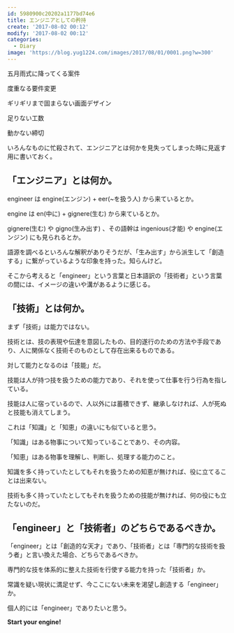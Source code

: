 ```yaml
---
id: 5980900c20202a1177bd74e6
title: エンジニアとしての矜持
create: '2017-08-02 00:12'
modify: '2017-08-02 00:12'
categories:
  - Diary
image: 'https://blog.yug1224.com/images/2017/08/01/0001.png?w=300'
---
```


五月雨式に降ってくる案件

度重なる要件変更

ギリギリまで固まらない画面デザイン

足りない工数

動かない締切

いろんなものに忙殺されて、エンジニアとは何かを見失ってしまった時に見返す用に書いておく。

<!-- more -->

## 「エンジニア」とは何か。

engineer は engine(エンジン) + eer(~を扱う人) から来ているとか。

engine は en(中に) + gignere(生む) から来ているとか。

gignere(生む) や gigno(生み出す) 、その語幹は ingenious(才能) や engine(エンジン) にも見られるとか。

語源を調べるといろんな解釈がありそうだが、「生み出す」から派生して「創造する」に繋がっているような印象を持った。知らんけど。

そこから考えると「engineer」という言葉と日本語訳の「技術者」という言葉の間には、イメージの違いや溝があるように感じる。

## 「技術」とは何か。

まず「技術」は能力ではない。

技術とは、技の表現や伝達を意図したもの、目的遂行のための方法や手段であり、人に関係なく技術そのものとして存在出来るものである。

対して能力となるのは「技能」だ。

技能は人が持つ技を扱うための能力であり、それを使って仕事を行う行為を指している。

技能は人に宿っているので、人以外には蓄積できず、継承しなければ、人が死ぬと技能も消えてしまう。

これは「知識」と「知恵」の違いにも似ていると思う。

「知識」はある物事について知っていることであり、その内容。

「知恵」はある物事を理解し、判断し、処理する能力のこと。

知識を多く持っていたとしてもそれを扱うための知恵が無ければ、役に立てることは出来ない。

技術も多く持っていたとしてもそれを扱うための技能が無ければ、何の役にも立たないのだ。

## 「engineer」と「技術者」のどちらであるべきか。

「engineer」とは「創造的な天才」であり、「技術者」とは「専門的な技術を扱う者」と言い換えた場合、どちらであるべきか。

専門的な技を体系的に整えた技術を行使する能力を持った「技術者」か。

常識を疑い現状に満足せず、今ここにない未来を渇望し創造する「engineer」か。

個人的には「engineer」でありたいと思う。

**Start your engine!**
